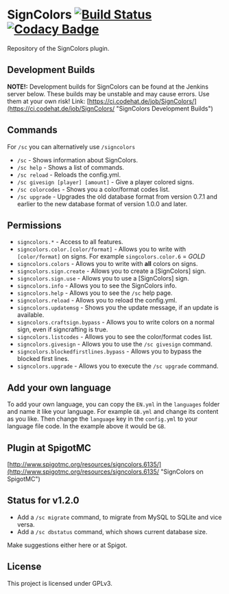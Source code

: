 SignColors [![Build Status](https://travis-ci.org/Pixelhash/SignColors.svg?branch=master)](https://travis-ci.org/Pixelhash/SignColors) [![Codacy Badge](https://api.codacy.com/project/badge/Grade/442f22a3808944618356795f97c1810a)](https://www.codacy.com/app/Pixelhash/SignColors?utm_source=github.com&amp;utm_medium=referral&amp;utm_content=Pixelhash/SignColors&amp;utm_campaign=Badge_Grade)
==========

Repository of the SignColors plugin.

## Development Builds

**NOTE!:**
Development builds for SignColors can be found at the Jenkins server below. These builds may be unstable and may cause errors. Use them at your own risk!
Link: [https://ci.codehat.de/job/SignColors/](https://ci.codehat.de/job/SignColors/ "SignColors Development Builds")

## Commands

For `/sc` you can alternatively use `/signcolors`

- `/sc` - Shows information about SignColors.
- `/sc help` - Shows a list of commands.
- `/sc reload` - Reloads the config.yml.
- `/sc givesign [player] [amount]` - Give a player colored signs.
- `/sc colorcodes` - Shows you a color/format codes list.
- `/sc upgrade` - Upgrades the old database format from version 0.7.1 and earlier to the new database format of version 1.0.0 and later.

## Permissions

- `signcolors.*` - Access to all features.
- `signcolors.color.[color/format]` - Allows you to write with `[color/format]` on signs. For example `singcolors.color.6` = *GOLD*
- `signcolors.colors` - Allows you to write with **all** colors on signs.
- `signcolors.sign.create` - Allows you to create a [SignColors] sign.
- `signcolors.sign.use` - Allows you to use a [SignColors] sign.
- `signcolors.info` - Allows you to see the SignColors info.
- `signcolors.help` - Allows you to see the `/sc` help page.
- `signcolors.reload` - Allows you to reload the config.yml.
- `signcolors.updatemsg` - Shows you the update message, if an update is available.
- `signcolors.craftsign.bypass` - Allows you to write colors on a normal sign, even if signcrafting is true.
- `signcolors.listcodes` - Allows you to see the color/format codes list.
- `signcolors.givesign` - Allows you to use the `/sc givesign` command.
- `signcolors.blockedfirstlines.bypass` - Allows you to bypass the blocked first lines.
- `signcolors.upgrade` - Allows you to execute the `/sc upgrade` command.

## Add your own language

To add your own language, you can copy the `EN.yml` in the `languages` folder and name it like
your language. For example `GB.yml` and change its content as you like. Then change the `language` key
in the `config.yml` to your language file code. In the example above it would be `GB`.

## Plugin at SpigotMC

[http://www.spigotmc.org/resources/signcolors.6135/](http://www.spigotmc.org/resources/signcolors.6135/ "SignColors on SpigotMC")

## Status for v1.2.0

 * Add a `/sc migrate` command, to migrate from MySQL to SQLite and vice versa.
 * Add a `/sc dbstatus` command, which shows current database size.

 Make suggestions either here or at Spigot.

## License

This project is licensed under GPLv3.
